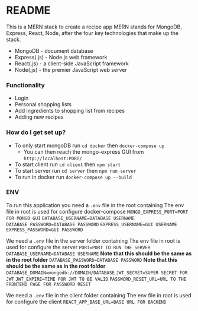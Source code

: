 # README

This is a MERN stack to create a recipe app
MERN stands for MongoDB, Express, React, Node, after the four key technologies that make up the stack.

-   MongoDB - document database
-   Express(.js) - Node.js web framework
-   React(.js) - a client-side JavaScript framework
-   Node(.js) - the premier JavaScript web server

### Functionality
-   Login
-   Personal shopping lists
-   Add ingredients to shopping list from recipes
-   Adding new recipes

### How do I get set up?
-   To only start mongoDB run `cd docker` then `docker-compose up` 
    -   You can then reach the mongo-express GUI from `http://localhost:PORT/`
-   To start client run `cd client` then `npm start`
-   To start server run `cd server` then `npm run server`
-   To run in docker run `docker-compose up --build`

### ENV
To run this application you need a `.env` file in the root containing
The env file in root is used for configure docker-compose
`MONGO_EXPRESS_PORT=PORT FOR MONGO GUI`
`DATABASE_USERNAME=DATABASE USERNAME`
`DATABASE_PASSWORD=DATABASE PASSWORD`
`EXPRESS_USERNAME=GUI USERNAME`
`EXPRESS_PASSWORD=GUI PASSWORD`

We need a `.env` file in the server folder containing
The env file in root is used for configure the server
`PORT=PORT TO RUN THE SERVER`
`DATABASE_USERNAME=DATABASE USERNAME` **Note that this should be the same as in the root folder**
`DATABASE_PASSWORD=DATABASE PASSWORD` **Note that this should be the same as in the root folder**
`DATABASE_DOMAIN=mongodb://DOMAIN/DATABASE`
`JWT_SECRET=SUPER SECRET FOR JWT`
`JWT_EXPIRE=TIME FOR JWT TO BE VALID`
`PASSWORD_RESET_URL=URL TO THE FRONTEND PAGE FOR PASSWORD RESET`

We need a `.env` file in the client folder containing
The env file in root is used for configure the client
`REACT_APP_BASE_URL=BASE URL FOR BACKEND`